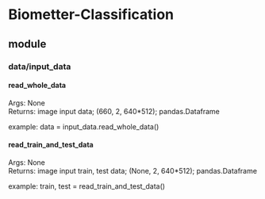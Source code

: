 # Biometter-Classification

## module
### data/input_data
#### read_whole_data
Args: None<br>
Returns: image input data; (660, 2, 640*512); pandas.Dataframe<br>

example: data = input_data.read_whole_data()

#### read_train_and_test_data
Args: None<br>
Returns: image input train, test data; (None, 2, 640*512); pandas.Dataframe<br>

example: train, test = read_train_and_test_data()
